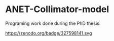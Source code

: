 # ANET-Collimator-model
Programing work done during the PhD thesis. 

https://zenodo.org/badge/327598141.svg
